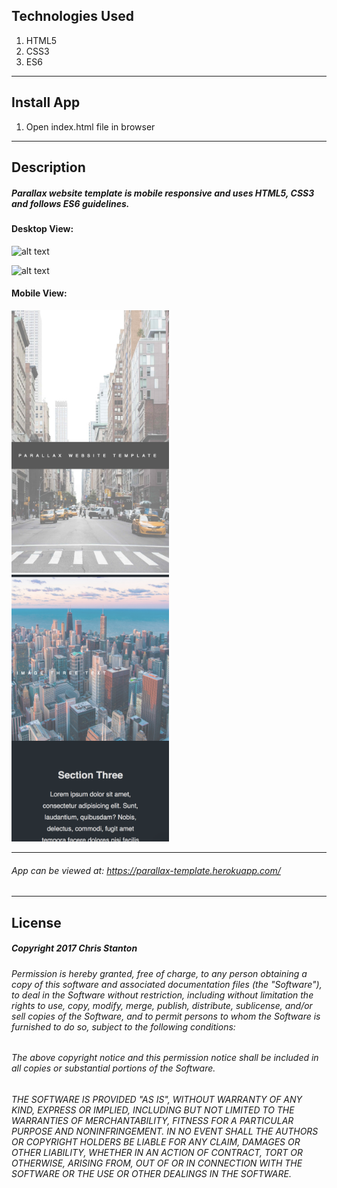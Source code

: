 ## Technologies Used
  1. HTML5
  2. CSS3
  3. ES6

---

## Install App
  1. Open index.html file in browser

---

## Description
##### Parallax website template is mobile responsive and uses HTML5, CSS3 and follows ES6 guidelines.

#### Desktop View:
![alt text](./assets/screenshots/desktopone.png)

![alt text](./assets/screenshots/desktoptwo.png)

#### Mobile View:
<!-- ![alt text](./assets/screenshots/mobileone.png) -->
<img src="./assets/screenshots/mobileone.png" width=50%>

<!-- ![alt text](./assets/screenshots/mobiletwo.png) -->
<img src="./assets/screenshots/mobiletwo.png" width=50%>

---

###### App can be viewed at: https://parallax-template.herokuapp.com/

---

## License
##### Copyright 2017 Chris Stanton

###### Permission is hereby granted, free of charge, to any person obtaining a copy of this software and associated documentation files (the "Software"), to deal in the Software without restriction, including without limitation the rights to use, copy, modify, merge, publish, distribute, sublicense, and/or sell copies of the Software, and to permit persons to whom the Software is furnished to do so, subject to the following conditions:

###### The above copyright notice and this permission notice shall be included in all copies or substantial portions of the Software.

###### THE SOFTWARE IS PROVIDED "AS IS", WITHOUT WARRANTY OF ANY KIND, EXPRESS OR IMPLIED, INCLUDING BUT NOT LIMITED TO THE WARRANTIES OF MERCHANTABILITY, FITNESS FOR A PARTICULAR PURPOSE AND NONINFRINGEMENT. IN NO EVENT SHALL THE AUTHORS OR COPYRIGHT HOLDERS BE LIABLE FOR ANY CLAIM, DAMAGES OR OTHER LIABILITY, WHETHER IN AN ACTION OF CONTRACT, TORT OR OTHERWISE, ARISING FROM, OUT OF OR IN CONNECTION WITH THE SOFTWARE OR THE USE OR OTHER DEALINGS IN THE SOFTWARE.
